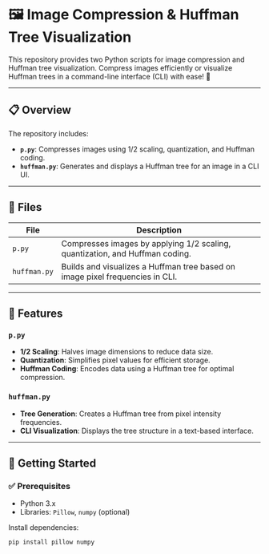 # 🖼️ Image Compression & Huffman Tree Visualization

This repository provides two Python scripts for image compression and Huffman tree visualization. Compress images efficiently or visualize Huffman trees in a command-line interface (CLI) with ease! 🚀

---

## 📋 Overview

The repository includes:

- **`p.py`**: Compresses images using 1/2 scaling, quantization, and Huffman coding.  
- **`huffman.py`**: Generates and displays a Huffman tree for an image in a CLI UI.

---

## 📂 Files

| File         | Description                                                                 |
|--------------|-----------------------------------------------------------------------------|
| `p.py`       | Compresses images by applying 1/2 scaling, quantization, and Huffman coding.|
| `huffman.py` | Builds and visualizes a Huffman tree based on image pixel frequencies in CLI.|

---

## 🔧 Features

### `p.py`

- **1/2 Scaling**: Halves image dimensions to reduce data size.  
- **Quantization**: Simplifies pixel values for efficient storage.  
- **Huffman Coding**: Encodes data using a Huffman tree for optimal compression.

### `huffman.py`

- **Tree Generation**: Creates a Huffman tree from pixel intensity frequencies.  
- **CLI Visualization**: Displays the tree structure in a text-based interface.

---

## 🚀 Getting Started

### ✅ Prerequisites

- Python 3.x  
- Libraries: `Pillow`, `numpy` (optional)

Install dependencies:
```bash
pip install pillow numpy
